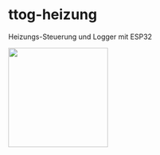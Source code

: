 # ttog-heizung

Heizungs-Steuerung und Logger mit ESP32

<img src="https://user-images.githubusercontent.com/61298065/158849533-06172312-b62d-4704-a356-e50d33a6108f.png" width="200">
